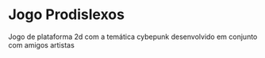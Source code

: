 # Jogo Prodislexos
Jogo de plataforma 2d com a temática cybepunk desenvolvido em conjunto com amigos artistas